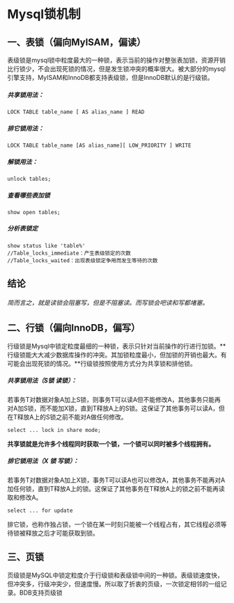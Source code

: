 # Mysql锁机制

## 一、表锁（偏向MyISAM，偏读）
​ 表级锁是mysql锁中粒度最大的一种锁，表示当前的操作对整张表加锁，资源开销比行锁少，不会出现死锁的情况，但是发生锁冲突的概率很大。被大部分的mysql引擎支持，MyISAM和InnoDB都支持表级锁，但是InnoDB默认的是行级锁。

##### 共享锁用法：

    LOCK TABLE table_name [ AS alias_name ] READ

##### 排它锁用法：

    LOCK TABLE table_name [AS alias_name][ LOW_PRIORITY ] WRITE

##### 解锁用法：

    unlock tables;
    
##### 查看哪些表加锁
    show open tables;
    
##### 分析表锁定
    show status like 'table%'
    //Table_locks_immediate：产生表级锁定的次数
    //Table_locks_waited：出现表级锁定争用而发生等待的次数


## 结论

###### 简而言之，就是读锁会阻塞写，但是不阻塞读。而写锁会吧读和写都堵塞。


## 二、行锁（偏向InnoDB，偏写）

行级锁是Mysql中锁定粒度最细的一种锁，表示只针对当前操作的行进行加锁。**行级锁能大大减少数据库操作的冲突。其加锁粒度最小，但加锁的开销也最大。有可能会出现死锁的情况。**行级锁按照使用方式分为共享锁和排他锁。

##### 共享锁用法（S锁 读锁）：

​ 若事务T对数据对象A加上S锁，则事务T可以读A但不能修改A，其他事务只能再对A加S锁，而不能加X锁，直到T释放A上的S锁。这保证了其他事务可以读A，但在T释放A上的S锁之前不能对A做任何修改。

    select ... lock in share mode;

**共享锁就是允许多个线程同时获取一个锁，一个锁可以同时被多个线程拥有。**

##### 排它锁用法（X 锁 写锁）：

​ 若事务T对数据对象A加上X锁，事务T可以读A也可以修改A，其他事务不能再对A加任何锁，直到T释放A上的锁。这保证了其他事务在T释放A上的锁之前不能再读取和修改A。

    select ... for update
    
​ 排它锁，也称作独占锁，一个锁在某一时刻只能被一个线程占有，其它线程必须等待锁被释放之后才可能获取到锁。

## 三、页锁
​ 页级锁是MySQL中锁定粒度介于行级锁和表级锁中间的一种锁。表级锁速度快，但冲突多，行级冲突少，但速度慢。所以取了折衷的页级，一次锁定相邻的一组记录。BDB支持页级锁